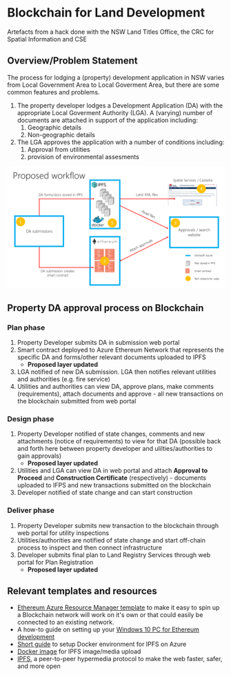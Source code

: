 # Blockchain for Land Development

Artefacts from a hack done with the NSW Land Titles Office, the CRC for Spatial Information and CSE

## Overview/Problem Statement

The process for lodging a (property) development application in NSW varies from Local Government Area to Local Goverment Area, but there are some common features and problems.

1. The property developer lodges a Development Application (DA) with the appropriate Local Goverment Authority (LGA). A (varying) number of documents are attached in support of the application including:
    1. Geographic details
    1. Non-geographic details
1. The LGA approves the application with a number of conditions including:
    1. Approval from utilities
    1. provision of environmental assesments



[workflowdiagram]: ./images/NSW-DFSI-proposed-workflow.png "Proposed Workflow"

![Proposed Workflow][workflowdiagram]

## Property DA approval process on Blockchain
### Plan phase  
1. Property Developer submits DA in submission web portal 
1. Smart contract deployed to Azure Ethereum Network that represents the specific DA and forms/other relevant documents uploaded to IPFS
    * **Proposed layer updated**
1. LGA notified of new DA submission. LGA then notifies relevant utilities and authorities (e.g. fire service)
1. Utilities and authorities can view DA, approve plans, make comments (requirements), attach documents and approve - all new transactions on the blockchain submitted from web portal 

### Design phase 
1. Property Developer notified of state changes, comments and new attachments (notice of requirements) to view for that DA
(possible back and forth here between property developer and ulilties/authorities to gain approvals)
    * **Proposed layer updated**  
1. Utilities and LGA can view DA in web portal and attach **Approval to Proceed** and **Construction Certificate** (respectively) - documents uploaded to IFPS and new transactions submitted on the blockchain 
1. Developer notified of state change and can start construction 

### Deliver phase
1. Property Developer submits new transaction to the blockchain through web portal for utility inspections 
1. Utilities/authorities are notified of state change and start off-chain process to inspect and then connect infrastructure
1. Developer submits final plan to Land Registry Services through web portal for Plan Registration 
    * **Proposed layer updated** 

 

## Relevant templates and resources 

* [Ethereum Azure Resource Manager template](https://github.com/EthereumEx/ethereum-arm-templates/tree/master/ethereum-consortium) to make it easy to spin up a Blockchain network will work on it's own or that could easily be connected to an existing network.
* A how-to guide on setting up your [Windows 10 PC for Ethereum development](https://davidburela.wordpress.com/2017/05/12/how-to-install-truffle-testrpc-on-ubuntu-or-windows-10-with-windows-subsystem-for-linux/)
* [Short guide](https://github.com/tikyau/IPFS-On-Azure) to setup Docker environment for IPFS on Azure  
* [Docker image](https://hub.docker.com/r/delon1192/ipfs-upload-media/) for IPFS image/media upload  
* [IPFS](https://ipfs.io/#how), a peer-to-peer hypermedia protocol
to make the web faster, safer, and more open
